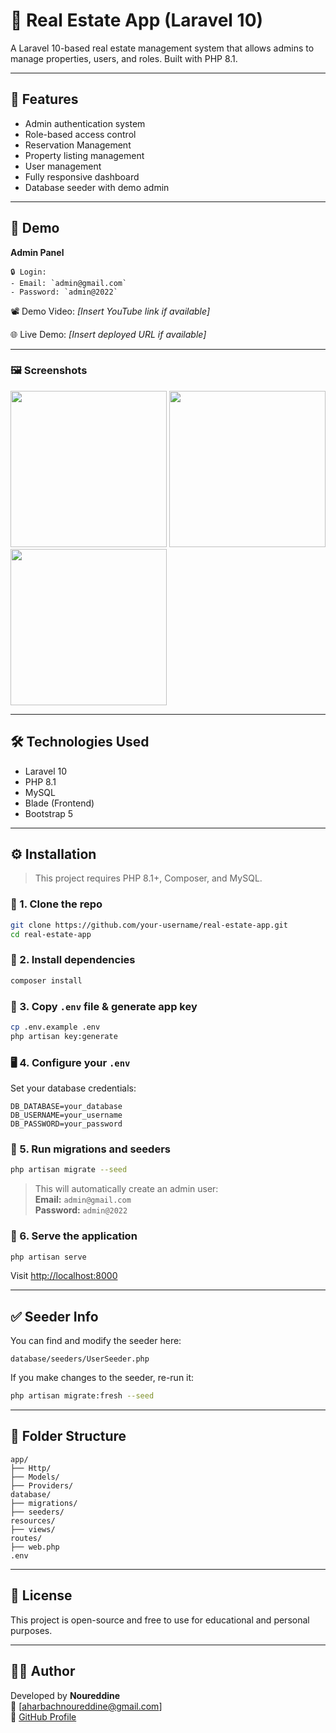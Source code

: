 # 🏡 Real Estate App (Laravel 10)

A Laravel 10-based real estate management system that allows admins to manage properties, users, and roles. Built with PHP 8.1.

---

## 🚀 Features

-   Admin authentication system
-   Role-based access control
-   Reservation Management
-   Property listing management
-   User management
-   Fully responsive dashboard
-   Database seeder with demo admin

---

## 📸 Demo

**Admin Panel**

```
🔒 Login:
- Email: `admin@gmail.com`
- Password: `admin@2022`
```

📽️ Demo Video: _[Insert YouTube link if available]_

🌐 Live Demo: _[Insert deployed URL if available]_

---

### 🖼️ Screenshots

<p float="left">
  <img src="assets/screenshots/dashboard.png" width="250" />
  <img src="assets/screenshots/property-list.png" width="250" />
  <img src="assets/screenshots/reservation-view.png" width="250" />
</p>

---

## 🛠️ Technologies Used

-   Laravel 10
-   PHP 8.1
-   MySQL
-   Blade (Frontend)
-   Bootstrap 5

---

## ⚙️ Installation

> This project requires PHP 8.1+, Composer, and MySQL.

### 🧱 1. Clone the repo

```bash
git clone https://github.com/your-username/real-estate-app.git
cd real-estate-app
```

### 🔧 2. Install dependencies

```bash
composer install
```

### 🔑 3. Copy `.env` file & generate app key

```bash
cp .env.example .env
php artisan key:generate
```

### 🖥️ 4. Configure your `.env`

Set your database credentials:

```
DB_DATABASE=your_database
DB_USERNAME=your_username
DB_PASSWORD=your_password
```

### 🧬 5. Run migrations and seeders

```bash
php artisan migrate --seed
```

> This will automatically create an admin user:  
> **Email:** `admin@gmail.com`  
> **Password:** `admin@2022`

### 🚀 6. Serve the application

```bash
php artisan serve
```

Visit [http://localhost:8000](http://localhost:8000)

---

## ✅ Seeder Info

You can find and modify the seeder here:

```
database/seeders/UserSeeder.php
```

If you make changes to the seeder, re-run it:

```bash
php artisan migrate:fresh --seed
```

---

## 📂 Folder Structure

```
app/
├── Http/
├── Models/
├── Providers/
database/
├── migrations/
├── seeders/
resources/
├── views/
routes/
├── web.php
.env
```

---

## 📄 License

This project is open-source and free to use for educational and personal purposes.

---

## 🙋‍♂️ Author

Developed by **Noureddine**  
📧 [aharbachnoureddine@gmail.com]  
🔗 [GitHub Profile](https://github.com/nourddine20/)
